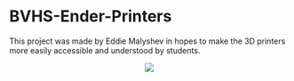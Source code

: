 # BVHS-Ender-Printers
This project was made by Eddie Malyshev in hopes to make the 3D printers more easily accessible and understood by students.
<p align="center">
  <img src="https://upload.wikimedia.org/wikipedia/commons/thumb/d/d4/Klipper-logo_svg.svg/512px-Klipper-logo_svg.svg.png" />
</p>

